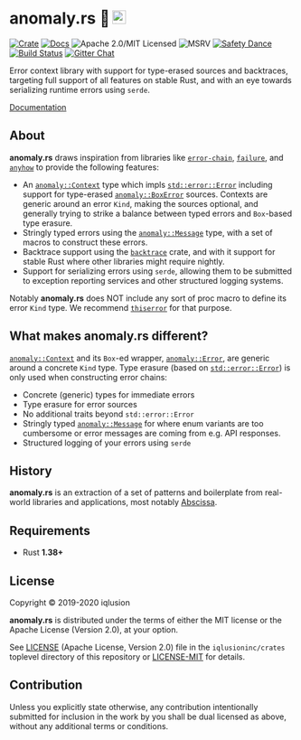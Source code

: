 # anomaly.rs 🦠 <a href="https://www.iqlusion.io"><img src="https://storage.googleapis.com/iqlusion-production-web/img/logo/iqlusion-rings-sm.png" alt="iqlusion" width="24" height="24"></a>

[![Crate][crate-image]][crate-link]
[![Docs][docs-image]][docs-link]
![Apache 2.0/MIT Licensed][license-image]
![MSRV][rustc-image]
[![Safety Dance][safety-image]][safety-link]
[![Build Status][build-image]][build-link]
[![Gitter Chat][gitter-image]][gitter-link]

Error context library with support for type-erased sources and backtraces,
targeting full support of all features on stable Rust, and with an eye towards
serializing runtime errors using `serde`.

[Documentation][docs-link]

## About

**anomaly.rs** draws inspiration from libraries like [`error-chain`],
[`failure`], and [`anyhow`] to provide the following features:

- An [`anomaly::Context`] type which impls [`std::error::Error`] including
  support for type-erased [`anomaly::BoxError`] sources. Contexts are generic
  around an error `Kind`, making the sources optional, and generally trying
  to strike a balance between typed errors and `Box`-based type erasure.
- Stringly typed errors using the [`anomaly::Message`] type, with a set
  of macros to construct these errors.
- Backtrace support using the [`backtrace`] crate, and with it support for
  stable Rust where other libraries might require nightly.
- Support for serializing errors using `serde`, allowing them to be submitted
  to exception reporting services and other structured logging systems.

Notably **anomaly.rs** does NOT include any sort of proc macro to define
its error `Kind` type. We recommend [`thiserror`] for that purpose.

## What makes anomaly.rs different?

[`anomaly::Context`] and its `Box`-ed wrapper, [`anomaly::Error`], are
generic around a concrete `Kind` type. Type erasure (based on
[`std::error::Error`]) is only used when constructing error chains:

- Concrete (generic) types for immediate errors
- Type erasure for error sources
- No additional traits beyond `std::error::Error`
- Stringly typed [`anomaly::Message`] for where enum variants are too
  cumbersome or error messages are coming from e.g. API responses.
- Structured logging of your errors using `serde`

## History

**anomaly.rs** is an extraction of a set of patterns and boilerplate
from real-world libraries and applications, most notably [Abscissa].

## Requirements

- Rust **1.38+**

## License

Copyright © 2019-2020 iqlusion

**anomaly.rs** is distributed under the terms of either the MIT license
or the Apache License (Version 2.0), at your option.

See [LICENSE] (Apache License, Version 2.0) file in the `iqlusioninc/crates`
toplevel directory of this repository or [LICENSE-MIT] for details.

## Contribution

Unless you explicitly state otherwise, any contribution intentionally
submitted for inclusion in the work by you shall be dual licensed as above,
without any additional terms or conditions.

[//]: # (badges)

[crate-image]: https://img.shields.io/crates/v/anomaly.svg
[crate-link]: https://crates.io/crates/anomaly
[docs-image]: https://docs.rs/anomaly/badge.svg
[docs-link]: https://docs.rs/anomaly/
[license-image]: https://img.shields.io/badge/license-Apache2.0/MIT-blue.svg
[rustc-image]: https://img.shields.io/badge/rustc-1.38+-blue.svg
[safety-image]: https://img.shields.io/badge/unsafe-forbidden-success.svg
[safety-link]: https://github.com/rust-secure-code/safety-dance/
[build-image]: https://github.com/iqlusioninc/crates/actions/workflows/anomaly.yml/badge.svg
[build-link]: https://github.com/iqlusioninc/crates/actions/workflows/anomaly.yml
[gitter-image]: https://badges.gitter.im/iqlusioninc/community.svg
[gitter-link]: https://gitter.im/iqlusioninc/community

[//]: # (general links)

[`error-chain`]: https://crates.io/crates/error-chain
[`failure`]: https://crates.io/crates/failure
[`anyhow`]: https://crates.io/crates/anyhow
[`anomaly::Context`]: https://docs.rs/anomaly/latest/anomaly/struct.Context.html
[`anomaly::Error`]: https://docs.rs/anomaly/latest/anomaly/struct.Error.html
[`std::error::Error`]: https://doc.rust-lang.org/std/error/trait.Error.html
[`anomaly::BoxError`]: https://docs.rs/anomaly/latest/anomaly/type.BoxError.html
[`anomaly::Message`]: https://docs.rs/anomaly/latest/anomaly/struct.Message.html
[`backtrace`]: https://crates.io/crates/backtrace
[`thiserror`]: https://crates.io/crates/thiserror
[Abscissa]: https://github.com/iqlusioninc/abscissa
[LICENSE]: https://github.com/iqlusioninc/crates/blob/main/LICENSE
[LICENSE-MIT]: https://github.com/iqlusioninc/crates/blob/main/anomaly/LICENSE-MIT
